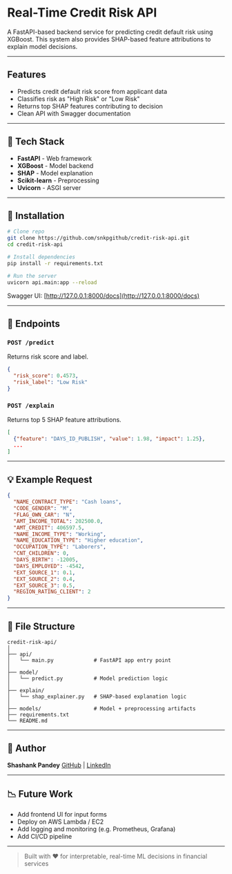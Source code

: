 #  Real-Time Credit Risk API

A FastAPI-based backend service for predicting credit default risk using XGBoost. This system also provides SHAP-based feature attributions to explain model decisions.

---

##  Features

* Predicts credit default risk score from applicant data
* Classifies risk as "High Risk" or "Low Risk"
* Returns top SHAP features contributing to decision
* Clean API with Swagger documentation

---

## 📅 Tech Stack

* **FastAPI** - Web framework
* **XGBoost** - Model backend
* **SHAP** - Model explanation
* **Scikit-learn** - Preprocessing
* **Uvicorn** - ASGI server

---

## 🔧 Installation

```bash
# Clone repo
git clone https://github.com/snkpgithub/credit-risk-api.git
cd credit-risk-api

# Install dependencies
pip install -r requirements.txt

# Run the server
uvicorn api.main:app --reload
```

Swagger UI: [http://127.0.0.1:8000/docs](http://127.0.0.1:8000/docs)

---

## 🤝 Endpoints

### `POST /predict`

Returns risk score and label.

```json
{
  "risk_score": 0.4573,
  "risk_label": "Low Risk"
}
```

### `POST /explain`

Returns top 5 SHAP feature attributions.

```json
[
  {"feature": "DAYS_ID_PUBLISH", "value": 1.98, "impact": 1.25},
  ...
]
```

---

## 💡 Example Request

```json
{
  "NAME_CONTRACT_TYPE": "Cash loans",
  "CODE_GENDER": "M",
  "FLAG_OWN_CAR": "N",
  "AMT_INCOME_TOTAL": 202500.0,
  "AMT_CREDIT": 406597.5,
  "NAME_INCOME_TYPE": "Working",
  "NAME_EDUCATION_TYPE": "Higher education",
  "OCCUPATION_TYPE": "Laborers",
  "CNT_CHILDREN": 0,
  "DAYS_BIRTH": -12005,
  "DAYS_EMPLOYED": -4542,
  "EXT_SOURCE_1": 0.1,
  "EXT_SOURCE_2": 0.4,
  "EXT_SOURCE_3": 0.5,
  "REGION_RATING_CLIENT": 2
}
```

---

## 📄 File Structure

```
credit-risk-api/
│
├── api/
│   └── main.py             # FastAPI app entry point
│
├── model/
│   └── predict.py          # Model prediction logic
│
├── explain/
│   └── shap_explainer.py   # SHAP-based explanation logic
│
├── models/                 # Model + preprocessing artifacts
├── requirements.txt
└── README.md
```

---

## 🌟 Author

**Shashank Pandey**
[GitHub](https://github.com/snkpgithub) | [LinkedIn](https://linkedin.com/in/snkp0018)

---

## 📉 Future Work

* Add frontend UI for input forms
* Deploy on AWS Lambda / EC2
* Add logging and monitoring (e.g. Prometheus, Grafana)
* Add CI/CD pipeline

---

> Built with ❤️ for interpretable, real-time ML decisions in financial services
